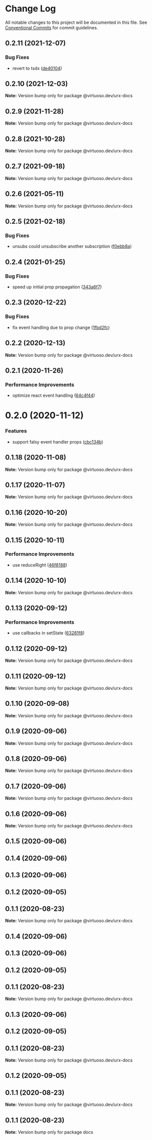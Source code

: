 # Change Log

All notable changes to this project will be documented in this file.
See [Conventional Commits](https://conventionalcommits.org) for commit guidelines.

## 0.2.11 (2021-12-07)


### Bug Fixes

* revert to tsdx ([de40104](https://github.com/virtuoso-dev/urx/commit/de40104329debcba32c3cefec73ce1ff8b9a1bae))





## 0.2.10 (2021-12-03)

**Note:** Version bump only for package @virtuoso.dev/urx-docs





## 0.2.9 (2021-11-28)

**Note:** Version bump only for package @virtuoso.dev/urx-docs





## 0.2.8 (2021-10-28)

**Note:** Version bump only for package @virtuoso.dev/urx-docs





## 0.2.7 (2021-09-18)

**Note:** Version bump only for package @virtuoso.dev/urx-docs





## 0.2.6 (2021-05-11)

**Note:** Version bump only for package @virtuoso.dev/urx-docs





## 0.2.5 (2021-02-18)


### Bug Fixes

* unsubs could unsubscribe another subscription ([f0ebb8a](https://github.com/virtuoso-dev/urx/commit/f0ebb8a50dbf1a1aed12a02d590d7313e178442d))





## 0.2.4 (2021-01-25)


### Bug Fixes

* speed up initial prop propagation ([343a6f7](https://github.com/virtuoso-dev/urx/commit/343a6f7db3cdcffa31daa8439757852d8f34a9d6))





## 0.2.3 (2020-12-22)


### Bug Fixes

* fix event handling due to prop change ([1fbd2fc](https://github.com/virtuoso-dev/urx/commit/1fbd2fc643c63c183a4f847b6d8841bb4fc62887))





## 0.2.2 (2020-12-13)

**Note:** Version bump only for package @virtuoso.dev/urx-docs





## 0.2.1 (2020-11-26)


### Performance Improvements

* optimize react event handling ([64c4f44](https://github.com/virtuoso-dev/urx/commit/64c4f44c1689b6cf3f82ab82371c530d24bbcde6))





# 0.2.0 (2020-11-12)


### Features

* support falsy event handler props ([cbc134b](https://github.com/virtuoso-dev/urx/commit/cbc134b5e6f25cc2e37da536c2abc94e6f58ef3d))





## 0.1.18 (2020-11-08)

**Note:** Version bump only for package @virtuoso.dev/urx-docs





## 0.1.17 (2020-11-07)

**Note:** Version bump only for package @virtuoso.dev/urx-docs





## 0.1.16 (2020-10-20)

**Note:** Version bump only for package @virtuoso.dev/urx-docs





## 0.1.15 (2020-10-11)


### Performance Improvements

* use reduceRight ([46f8188](https://github.com/virtuoso-dev/urx/commit/46f818805da55b5fdf49fed2774a5eea9deb27cf))





## 0.1.14 (2020-10-10)

**Note:** Version bump only for package @virtuoso.dev/urx-docs





## 0.1.13 (2020-09-12)


### Performance Improvements

* use callbacks in setState ([63281f8](https://github.com/virtuoso-dev/urx/commit/63281f80614e070bcbfdbbb414d1566ffb83569b))





## 0.1.12 (2020-09-12)

**Note:** Version bump only for package @virtuoso.dev/urx-docs





## 0.1.11 (2020-09-12)

**Note:** Version bump only for package @virtuoso.dev/urx-docs





## 0.1.10 (2020-09-08)

**Note:** Version bump only for package @virtuoso.dev/urx-docs





## 0.1.9 (2020-09-06)

**Note:** Version bump only for package @virtuoso.dev/urx-docs





## 0.1.8 (2020-09-06)

**Note:** Version bump only for package @virtuoso.dev/urx-docs





## 0.1.7 (2020-09-06)

**Note:** Version bump only for package @virtuoso.dev/urx-docs





## 0.1.6 (2020-09-06)

**Note:** Version bump only for package @virtuoso.dev/urx-docs





## 0.1.5 (2020-09-06)



## 0.1.4 (2020-09-06)



## 0.1.3 (2020-09-06)



## 0.1.2 (2020-09-05)



## 0.1.1 (2020-08-23)

**Note:** Version bump only for package @virtuoso.dev/urx-docs





## 0.1.4 (2020-09-06)



## 0.1.3 (2020-09-06)



## 0.1.2 (2020-09-05)



## 0.1.1 (2020-08-23)

**Note:** Version bump only for package @virtuoso.dev/urx-docs





## 0.1.3 (2020-09-06)



## 0.1.2 (2020-09-05)



## 0.1.1 (2020-08-23)

**Note:** Version bump only for package @virtuoso.dev/urx-docs





## 0.1.2 (2020-09-05)



## 0.1.1 (2020-08-23)

**Note:** Version bump only for package @virtuoso.dev/urx-docs





## 0.1.1 (2020-08-23)

**Note:** Version bump only for package docs

